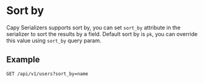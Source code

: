 # Sort by

Capy Serializers supports sort by, you can set `sort_by` attribute in the serializer to sort the results by a field. Default sort by is `pk`, you can override this value using `sort_by` query param.

## Example

```http
GET /api/v1/users?sort_by=name
```
